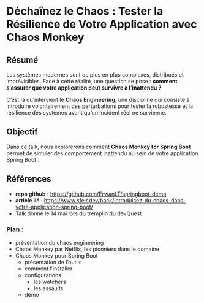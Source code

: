 # Déchaînez le Chaos : Tester la Résilience de Votre Application avec Chaos Monkey
## Résumé
Les systèmes modernes sont de plus en plus complexes, distribués et imprévisibles. Face à cette réalité, une question se pose : **comment s’assurer que votre application peut survivre à l’inattendu ?**

C’est là qu’intervient le **Chaos Engineering**, une discipline qui consiste à introduire volontairement des perturbations pour tester la robustesse et la résilience des systèmes avant qu’un incident réel ne survienne.

## Objectif
Dans ce talk, nous explorerons comment **Chaos Monkey for Spring Boot** permet de simuler des comportement inattendu au sein de votre application Spring Boot .

## Références
* **repo github** : https://github.com/ErwanLT/springboot-demo
* **article lié** : https://www.sfeir.dev/back/introduisez-du-chaos-dans-votre-application-spring-boot/
* Talk donné le 14 mai lors du tremplin du devQuest

### Plan :
- présentation du chaos engineering
- Chaos Monkey par Netflix, les pionniers dans le domaine
- Chaos Monkey pour Spring Boot
    - présentation de l’outils
    - comment l’installer
    - configurations
        - les watchers
        - les assaults
    - démo